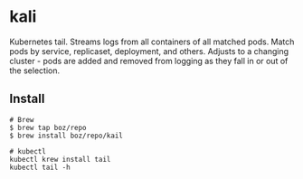 # kali
Kubernetes tail. Streams logs from all containers of all matched pods. Match pods by service, replicaset, deployment, and others. Adjusts to a changing cluster - pods are added and removed from logging as they fall in or out of the selection.

## Install
```
# Brew
$ brew tap boz/repo
$ brew install boz/repo/kail

# kubectl
kubectl krew install tail
kubectl tail -h
```
